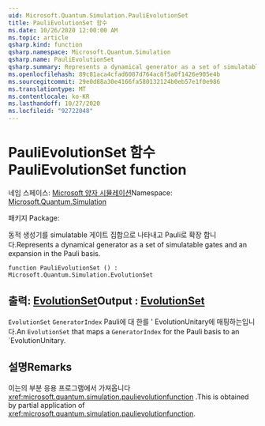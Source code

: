 ```yaml
---
uid: Microsoft.Quantum.Simulation.PauliEvolutionSet
title: PauliEvolutionSet 함수
ms.date: 10/26/2020 12:00:00 AM
ms.topic: article
qsharp.kind: function
qsharp.namespace: Microsoft.Quantum.Simulation
qsharp.name: PauliEvolutionSet
qsharp.summary: Represents a dynamical generator as a set of simulatable gates and an expansion in the Pauli basis.
ms.openlocfilehash: 89c81aca4cfad6087d764ac8f5a0f1426e905e4b
ms.sourcegitcommit: 29e0d88a30e4166fa580132124b0eb57e1f0e986
ms.translationtype: MT
ms.contentlocale: ko-KR
ms.lasthandoff: 10/27/2020
ms.locfileid: "92722048"
---
```

# <a name="paulievolutionset-function"></a><span data-ttu-id="288ed-102">PauliEvolutionSet 함수</span><span class="sxs-lookup"><span data-stu-id="288ed-102">PauliEvolutionSet function</span></span>

<span data-ttu-id="288ed-103">네임 스페이스: [Microsoft 양자 시뮬레이션](xref:Microsoft.Quantum.Simulation)</span><span class="sxs-lookup"><span data-stu-id="288ed-103">Namespace: [Microsoft.Quantum.Simulation](xref:Microsoft.Quantum.Simulation)</span></span>

<span data-ttu-id="288ed-104">패키지 [](https://nuget.org/packages/)</span><span class="sxs-lookup"><span data-stu-id="288ed-104">Package: [](https://nuget.org/packages/)</span></span>


<span data-ttu-id="288ed-105">동적 생성기를 simulatable 게이트 집합으로 나타내고 Pauli로 확장 합니다.</span><span class="sxs-lookup"><span data-stu-id="288ed-105">Represents a dynamical generator as a set of simulatable gates and an expansion in the Pauli basis.</span></span>

```qsharp
function PauliEvolutionSet () : Microsoft.Quantum.Simulation.EvolutionSet
```


## <a name="output--evolutionset"></a><span data-ttu-id="288ed-106">출력: [EvolutionSet](xref:Microsoft.Quantum.Simulation.EvolutionSet)</span><span class="sxs-lookup"><span data-stu-id="288ed-106">Output : [EvolutionSet](xref:Microsoft.Quantum.Simulation.EvolutionSet)</span></span>

<span data-ttu-id="288ed-107">`EvolutionSet` `GeneratorIndex` Pauli에 대 한를 ' EvolutionUnitary에 매핑하는입니다.</span><span class="sxs-lookup"><span data-stu-id="288ed-107">An `EvolutionSet` that maps a `GeneratorIndex` for the Pauli basis to an \`EvolutionUnitary.</span></span>

## <a name="remarks"></a><span data-ttu-id="288ed-108">설명</span><span class="sxs-lookup"><span data-stu-id="288ed-108">Remarks</span></span>

<span data-ttu-id="288ed-109">이는의 부분 응용 프로그램에서 가져옵니다 <xref:microsoft.quantum.simulation.paulievolutionfunction> .</span><span class="sxs-lookup"><span data-stu-id="288ed-109">This is obtained by partial application of <xref:microsoft.quantum.simulation.paulievolutionfunction>.</span></span>
